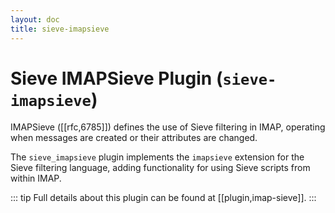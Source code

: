 ```yaml
---
layout: doc
title: sieve-imapsieve
---
```


# Sieve IMAPSieve Plugin (`sieve-imapsieve`)

IMAPSieve ([[rfc,6785]]) defines the use of Sieve
filtering in IMAP, operating when messages are created or their
attributes are changed.

The `sieve_imapsieve` plugin implements the `imapsieve` extension
for the Sieve filtering language, adding functionality for using Sieve
scripts from within IMAP.

::: tip
Full details about this plugin can be found at [[plugin,imap-sieve]].
:::
